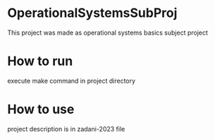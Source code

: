 # OperationalSystemsSubProj
This project was made as operational systems basics subject project

# How to run
execute make command in project directory

# How to use
project description is in zadani-2023 file
